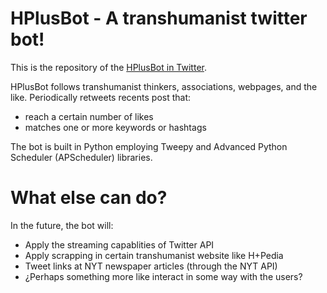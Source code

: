 # HPlusBot - A transhumanist twitter bot!

This is the repository of the [HPlusBot in Twitter](https://twitter.com/HplusBot).

HPlusBot follows transhumanist thinkers, associations, webpages, and the like.
Periodically retweets recents post that:
  - reach a certain number of likes
  - matches one or more keywords or hashtags
  
The bot is built in Python employing Tweepy and Advanced Python Scheduler (APScheduler) libraries.

# What else can do?

In the future, the bot will:
  - Apply the streaming capablities of Twitter API
  - Apply scrapping in certain transhumanist website like H+Pedia
  - Tweet links at NYT newspaper articles (through the NYT API)
  - ¿Perhaps something more like interact in some way with the users?
